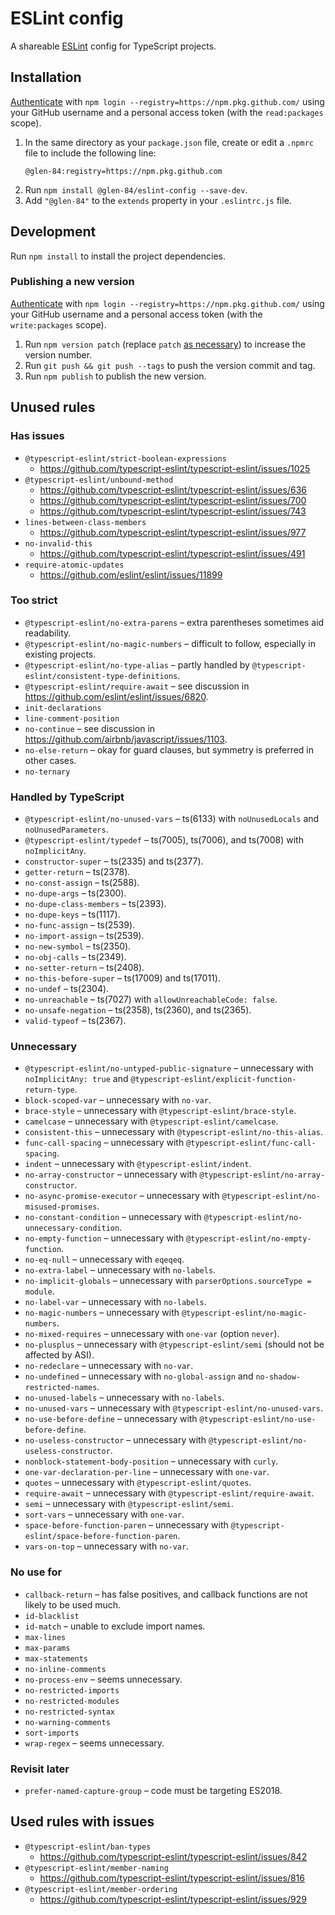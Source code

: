 # ESLint config

A shareable [ESLint](https://eslint.org/) config for TypeScript projects.

## Installation

[Authenticate](https://help.github.com/en/github/managing-packages-with-github-packages/configuring-npm-for-use-with-github-packages#authenticating-to-github-packages) with `npm login --registry=https://npm.pkg.github.com/` using your GitHub username and a personal access token (with the `read:packages` scope).

1. In the same directory as your `package.json` file, create or edit a `.npmrc` file to include the following line:
    ```npmrc
    @glen-84:registry=https://npm.pkg.github.com
    ```
2. Run `npm install @glen-84/eslint-config --save-dev`.
3. Add `"@glen-84"` to the `extends` property in your `.eslintrc.js` file.

## Development

Run `npm install` to install the project dependencies.

### Publishing a new version

[Authenticate](https://help.github.com/en/github/managing-packages-with-github-packages/configuring-npm-for-use-with-github-packages#authenticating-to-github-packages) with `npm login --registry=https://npm.pkg.github.com/` using your GitHub username and a personal access token (with the `write:packages` scope).

1. Run `npm version patch` (replace `patch` [as necessary](https://docs.npmjs.com/cli/version)) to increase the version number.
2. Run `git push && git push --tags` to push the version commit and tag.
3. Run `npm publish` to publish the new version.

## Unused rules

### Has issues

* `@typescript-eslint/strict-boolean-expressions`
    * https://github.com/typescript-eslint/typescript-eslint/issues/1025
* `@typescript-eslint/unbound-method`
    * https://github.com/typescript-eslint/typescript-eslint/issues/636
    * https://github.com/typescript-eslint/typescript-eslint/issues/700
    * https://github.com/typescript-eslint/typescript-eslint/issues/743
* `lines-between-class-members`
    * https://github.com/typescript-eslint/typescript-eslint/issues/977
* `no-invalid-this`
    * https://github.com/typescript-eslint/typescript-eslint/issues/491
* `require-atomic-updates`
    * https://github.com/eslint/eslint/issues/11899

### Too strict

* `@typescript-eslint/no-extra-parens` – extra parentheses sometimes aid readability.
* `@typescript-eslint/no-magic-numbers` – difficult to follow, especially in existing projects.
* `@typescript-eslint/no-type-alias` – partly handled by `@typescript-eslint/consistent-type-definitions`.
* `@typescript-eslint/require-await` – see discussion in https://github.com/eslint/eslint/issues/6820.
* `init-declarations`
* `line-comment-position`
* `no-continue` – see discussion in https://github.com/airbnb/javascript/issues/1103.
* `no-else-return` – okay for guard clauses, but symmetry is preferred in other cases.
* `no-ternary`

### Handled by TypeScript

* `@typescript-eslint/no-unused-vars` – ts(6133) with `noUnusedLocals` and `noUnusedParameters`.
* `@typescript-eslint/typedef` – ts(7005), ts(7006), and ts(7008) with `noImplicitAny`.
* `constructor-super` – ts(2335) and ts(2377).
* `getter-return` – ts(2378).
* `no-const-assign` – ts(2588).
* `no-dupe-args` – ts(2300).
* `no-dupe-class-members` – ts(2393).
* `no-dupe-keys` – ts(1117).
* `no-func-assign` – ts(2539).
* `no-import-assign` – ts(2539).
* `no-new-symbol` – ts(2350).
* `no-obj-calls` – ts(2349).
* `no-setter-return` – ts(2408).
* `no-this-before-super` – ts(17009) and ts(17011).
* `no-undef` – ts(2304).
* `no-unreachable` – ts(7027) with `allowUnreachableCode: false`.
* `no-unsafe-negation` – ts(2358), ts(2360), and ts(2365).
* `valid-typeof` – ts(2367).

### Unnecessary

* `@typescript-eslint/no-untyped-public-signature` – unnecessary with `noImplicitAny: true` and `@typescript-eslint/explicit-function-return-type`.
* `block-scoped-var` – unnecessary with `no-var`.
* `brace-style` – unnecessary with `@typescript-eslint/brace-style`.
* `camelcase` – unnecessary with `@typescript-eslint/camelcase`.
* `consistent-this` – unnecessary with `@typescript-eslint/no-this-alias`.
* `func-call-spacing` – unnecessary with `@typescript-eslint/func-call-spacing`.
* `indent` – unnecessary with `@typescript-eslint/indent`.
* `no-array-constructor` – unnecessary with `@typescript-eslint/no-array-constructor`.
* `no-async-promise-executor` – unnecessary with `@typescript-eslint/no-misused-promises`.
* `no-constant-condition` – unnecessary with `@typescript-eslint/no-unnecessary-condition`.
* `no-empty-function` – unnecessary with `@typescript-eslint/no-empty-function`.
* `no-eq-null` – unnecessary with `eqeqeq`.
* `no-extra-label` – unnecessary with `no-labels`.
* `no-implicit-globals` – unnecessary with `parserOptions.sourceType = module`.
* `no-label-var` – unnecessary with `no-labels`.
* `no-magic-numbers` – unnecessary with `@typescript-eslint/no-magic-numbers`.
* `no-mixed-requires` – unnecessary with `one-var` (option `never`).
* `no-plusplus` – unnecessary with `@typescript-eslint/semi` (should not be affected by ASI).
* `no-redeclare` – unnecessary with `no-var`.
* `no-undefined` – unnecessary with `no-global-assign` and `no-shadow-restricted-names`.
* `no-unused-labels` – unnecessary with `no-labels`.
* `no-unused-vars` – unnecessary with `@typescript-eslint/no-unused-vars`.
* `no-use-before-define` – unnecessary with `@typescript-eslint/no-use-before-define`.
* `no-useless-constructor` – unnecessary with `@typescript-eslint/no-useless-constructor`.
* `nonblock-statement-body-position` – unnecessary with `curly`.
* `one-var-declaration-per-line` – unnecessary with `one-var`.
* `quotes` – unnecessary with `@typescript-eslint/quotes`.
* `require-await` – unnecessary with `@typescript-eslint/require-await`.
* `semi` – unnecessary with `@typescript-eslint/semi`.
* `sort-vars` – unnecessary with `one-var`.
* `space-before-function-paren` – unnecessary with `@typescript-eslint/space-before-function-paren`.
* `vars-on-top` – unnecessary with `no-var`.

### No use for

* `callback-return` – has false positives, and callback functions are not likely to be used much.
* `id-blacklist`
* `id-match` – unable to exclude import names.
* `max-lines`
* `max-params`
* `max-statements`
* `no-inline-comments`
* `no-process-env` – seems unnecessary.
* `no-restricted-imports`
* `no-restricted-modules`
* `no-restricted-syntax`
* `no-warning-comments`
* `sort-imports`
* `wrap-regex` – seems unnecessary.

### Revisit later

* `prefer-named-capture-group` – code must be targeting ES2018.

## Used rules with issues

* `@typescript-eslint/ban-types`
    * https://github.com/typescript-eslint/typescript-eslint/issues/842
* `@typescript-eslint/member-naming`
    * https://github.com/typescript-eslint/typescript-eslint/issues/816
* `@typescript-eslint/member-ordering`
    * https://github.com/typescript-eslint/typescript-eslint/issues/929
